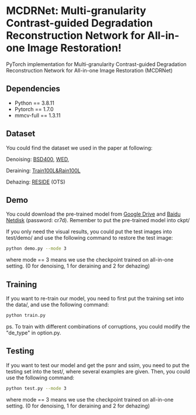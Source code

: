# MCDRNet: Multi-granularity Contrast-guided Degradation Reconstruction Network for All-in-one Image Restoration!

PyTorch implementation for Multi-granularity Contrast-guided Degradation Reconstruction Network for All-in-one Image Restoration (MCDRNet) 

## Dependencies

* Python == 3.8.11
* Pytorch == 1.7.0 
* mmcv-full == 1.3.11 

## Dataset

You could find the dataset we used in the paper at following:

Denoising: [BSD400](https://drive.google.com/file/d/1idKFDkAHJGAFDn1OyXZxsTbOSBx9GS8N/view?usp=sharing), [WED](https://ece.uwaterloo.ca/~k29ma/exploration/), 

Deraining: [Train100L&Rain100L](https://drive.google.com/drive/folders/1-_Tw-LHJF4vh8fpogKgZx1EQ9MhsJI_f?usp=sharing)

Dehazing: [RESIDE](https://sites.google.com/view/reside-dehaze-datasets/reside-v0) (OTS)

## Demo

You could download the pre-trained model from [Google Drive](https://drive.google.com/drive/folders/1DS_iJsP5Epzz78fZRz8lEINcnhBF6Uws?usp=sharing) and [Baidu Netdisk](https://pan.baidu.com/s/1usrpGA8FIyj1ogsZQE_Emg) (password: cr7d). Remember to put the pre-trained model into ckpt/

If you only need the visual results, you could put the test images into test/demo/ and use the following command to restore the test image:

```bash
python demo.py --mode 3
```

where mode == 3 means we use the checkpoint trained on all-in-one setting. (0 for denoising, 1 for deraining and 2 for dehazing)

## Training

If you want to re-train our model, you need to first put the training set into the data/, and use the following command:

```bash
python train.py
```

ps. To train with different combinations of corruptions, you could modify the "de_type" in option.py.

## Testing

If you want to test our model and get the psnr and ssim, you need to put the testing set into the test/, where several examples are given. Then, you could use the following command:

```bash
python test.py --mode 3
```

where mode == 3 means we use the checkpoint trained on all-in-one setting. (0 for denoising, 1 for deraining and 2 for dehazing)

